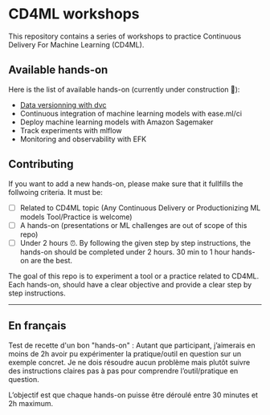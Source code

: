 # CD4ML workshops

This repository contains a series of workshops to practice Continuous Delivery For Machine Learning (CD4ML).

## Available hands-on

Here is the list of available hands-on (currently under construction :construction:):

- [Data versionning with dvc](data-versionning-dvc/README.md)
- Continuous integration of machine learning models with ease.ml/ci
- Deploy machine learning models with Amazon Sagemaker
- Track experiments with mlflow
- Monitoring and observability with EFK

## Contributing

If you want to add a new hands-on, please make sure that it fullfills the follwoing criteria. It must be:

- [ ] Related to CD4ML topic (Any Continuous Delivery or Productionizing ML models Tool/Practice is welcome)
- [ ] A hands-on (presentations or ML challenges are out of scope of this repo)
- [ ] Under 2 hours :alarm_clock:. By following the given step by step instructions, the hands-on should be completed under 2 hours. 30 min to 1 hour hands-on are the best.

The goal of this repo is to experiment a tool or a practice related to CD4ML.
Each hands-on, should have a clear objective and provide a clear step by step instructions.

-----------

## En français

Test de recette d'un bon "hands-on" :
Autant que participant, j’aimerais en moins de 2h avoir pu expérimenter la pratique/outil en question sur un exemple concret. Je ne dois résoudre aucun problème mais plutôt  suivre des instructions claires pas à pas pour comprendre l’outil/pratique en question.

L’objectif est que chaque hands-on puisse être déroulé entre 30 minutes et 2h maximum.
